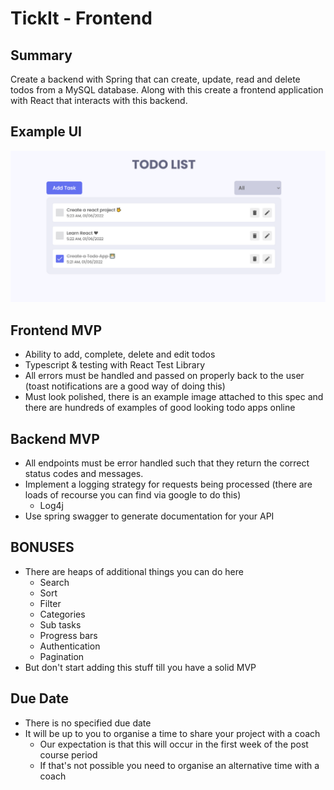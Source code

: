 # TickIt - Frontend

## Summary

Create a backend with Spring that can create, update, read and delete todos from a MySQL database. Along with this create a frontend application with React that interacts with this backend.

## Example UI

![UI Example](/public/todo_app.png)

## Frontend MVP

- Ability to add, complete, delete and edit todos
- Typescript & testing with React Test Library
- All errors must be handled and passed on properly back to the user (toast notifications are a good way of doing this)
- Must look polished, there is an example image attached to this spec and there are hundreds of examples of good looking todo apps online

## Backend MVP

- All endpoints must be error handled such that they return the correct status codes and messages.
- Implement a logging strategy for requests being processed (there are loads of recourse you can find via google to do this)
  - Log4j
- Use spring swagger to generate documentation for your API

## BONUSES

- There are heaps of additional things you can do here
  - Search
  - Sort
  - Filter
  - Categories
  - Sub tasks
  - Progress bars
  - Authentication
  - Pagination
- But don't start adding this stuff till you have a solid MVP

## Due Date

- There is no specified due date
- It will be up to you to organise a time to share your project with a coach
  - Our expectation is that this will occur in the first week of the post course period
  - If that's not possible you need to organise an alternative time with a coach
